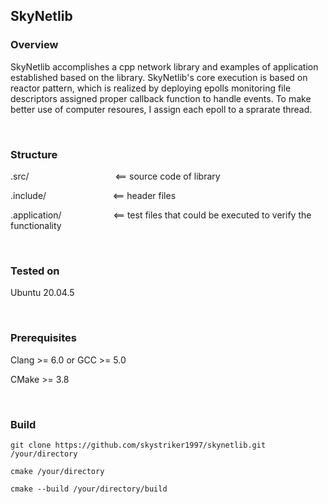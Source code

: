 ## SkyNetlib

### Overview

SkyNetlib accomplishes a cpp network library and examples of application established based on the library. SkyNetlib's core execution is based on reactor pattern, which is realized by deploying epolls monitoring file descriptors assigned proper callback function to handle events. To make better use of computer resoures, I assign each epoll to a sprarate thread. 

&nbsp;

###  Structure

.src/&nbsp;&nbsp;&nbsp;&nbsp;&nbsp;&nbsp;&nbsp;&nbsp;&nbsp;&nbsp;&nbsp;&nbsp;&nbsp;&nbsp;&nbsp;&nbsp;&nbsp;&nbsp;&nbsp;&nbsp;&nbsp;&nbsp;&nbsp;&nbsp;&nbsp;&nbsp;&nbsp;&nbsp;&nbsp;&nbsp;&nbsp;&nbsp;&nbsp;&nbsp;&nbsp;<==  source code of library

.include/&nbsp;&nbsp;&nbsp;&nbsp;&nbsp;&nbsp;&nbsp;&nbsp;&nbsp;&nbsp;&nbsp;&nbsp;&nbsp;&nbsp;&nbsp;&nbsp;&nbsp;&nbsp;&nbsp;&nbsp;&nbsp;&nbsp;&nbsp;&nbsp;&nbsp;&nbsp;&nbsp;<==  header files

.application/&nbsp;&nbsp;&nbsp;&nbsp;&nbsp;&nbsp;&nbsp;&nbsp;&nbsp;&nbsp;&nbsp;&nbsp;&nbsp;&nbsp;&nbsp;&nbsp;&nbsp;&nbsp;&nbsp;&nbsp;&nbsp;<==  test files that could be executed to verify the functionality   

&nbsp;

### Tested on

Ubuntu 20.04.5

&nbsp;

### Prerequisites

Clang >= 6.0  or  GCC >= 5.0

CMake >= 3.8 

&nbsp;

### Build

`git clone https://github.com/skystriker1997/skynetlib.git /your/directory`

`cmake /your/directory`

`cmake --build /your/directory/build`







